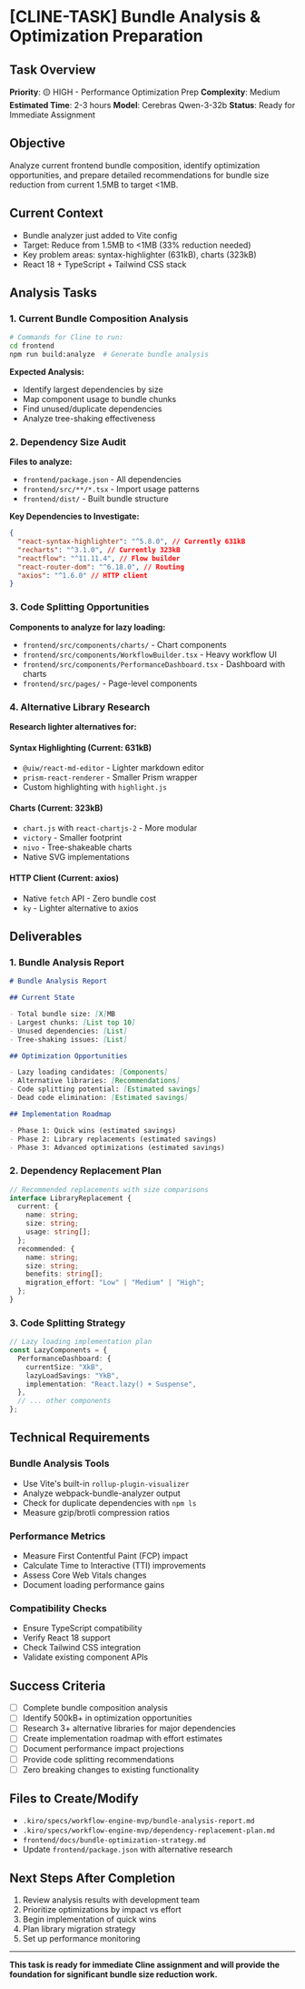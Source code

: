 # [CLINE-TASK] Bundle Analysis & Optimization Preparation

## Task Overview

**Priority**: 🟡 HIGH - Performance Optimization Prep
**Complexity**: Medium
**Estimated Time**: 2-3 hours
**Model**: Cerebras Qwen-3-32b
**Status**: Ready for Immediate Assignment

## Objective

Analyze current frontend bundle composition, identify optimization opportunities, and prepare detailed recommendations for bundle size reduction from current 1.5MB to target <1MB.

## Current Context

- Bundle analyzer just added to Vite config
- Target: Reduce from 1.5MB to <1MB (33% reduction needed)
- Key problem areas: syntax-highlighter (631kB), charts (323kB)
- React 18 + TypeScript + Tailwind CSS stack

## Analysis Tasks

### 1. Current Bundle Composition Analysis

```bash
# Commands for Cline to run:
cd frontend
npm run build:analyze  # Generate bundle analysis
```

**Expected Analysis:**

- Identify largest dependencies by size
- Map component usage to bundle chunks
- Find unused/duplicate dependencies
- Analyze tree-shaking effectiveness

### 2. Dependency Size Audit

**Files to analyze:**

- `frontend/package.json` - All dependencies
- `frontend/src/**/*.tsx` - Import usage patterns
- `frontend/dist/` - Built bundle structure

**Key Dependencies to Investigate:**

```json
{
  "react-syntax-highlighter": "^5.8.0", // Currently 631kB
  "recharts": "^3.1.0", // Currently 323kB
  "reactflow": "^11.11.4", // Flow builder
  "react-router-dom": "^6.18.0", // Routing
  "axios": "^1.6.0" // HTTP client
}
```

### 3. Code Splitting Opportunities

**Components to analyze for lazy loading:**

- `frontend/src/components/charts/` - Chart components
- `frontend/src/components/WorkflowBuilder.tsx` - Heavy workflow UI
- `frontend/src/components/PerformanceDashboard.tsx` - Dashboard with charts
- `frontend/src/pages/` - Page-level components

### 4. Alternative Library Research

**Research lighter alternatives for:**

#### Syntax Highlighting (Current: 631kB)

- `@uiw/react-md-editor` - Lighter markdown editor
- `prism-react-renderer` - Smaller Prism wrapper
- Custom highlighting with `highlight.js`

#### Charts (Current: 323kB)

- `chart.js` with `react-chartjs-2` - More modular
- `victory` - Smaller footprint
- `nivo` - Tree-shakeable charts
- Native SVG implementations

#### HTTP Client (Current: axios)

- Native `fetch` API - Zero bundle cost
- `ky` - Lighter alternative to axios

## Deliverables

### 1. Bundle Analysis Report

```markdown
# Bundle Analysis Report

## Current State

- Total bundle size: [X]MB
- Largest chunks: [List top 10]
- Unused dependencies: [List]
- Tree-shaking issues: [List]

## Optimization Opportunities

- Lazy loading candidates: [Components]
- Alternative libraries: [Recommendations]
- Code splitting potential: [Estimated savings]
- Dead code elimination: [Estimated savings]

## Implementation Roadmap

- Phase 1: Quick wins (estimated savings)
- Phase 2: Library replacements (estimated savings)
- Phase 3: Advanced optimizations (estimated savings)
```

### 2. Dependency Replacement Plan

```typescript
// Recommended replacements with size comparisons
interface LibraryReplacement {
  current: {
    name: string;
    size: string;
    usage: string[];
  };
  recommended: {
    name: string;
    size: string;
    benefits: string[];
    migration_effort: "Low" | "Medium" | "High";
  };
}
```

### 3. Code Splitting Strategy

```typescript
// Lazy loading implementation plan
const LazyComponents = {
  PerformanceDashboard: {
    currentSize: "XkB",
    lazyLoadSavings: "YkB",
    implementation: "React.lazy() + Suspense",
  },
  // ... other components
};
```

## Technical Requirements

### Bundle Analysis Tools

- Use Vite's built-in `rollup-plugin-visualizer`
- Analyze webpack-bundle-analyzer output
- Check for duplicate dependencies with `npm ls`
- Measure gzip/brotli compression ratios

### Performance Metrics

- Measure First Contentful Paint (FCP) impact
- Calculate Time to Interactive (TTI) improvements
- Assess Core Web Vitals changes
- Document loading performance gains

### Compatibility Checks

- Ensure TypeScript compatibility
- Verify React 18 support
- Check Tailwind CSS integration
- Validate existing component APIs

## Success Criteria

- [ ] Complete bundle composition analysis
- [ ] Identify 500kB+ in optimization opportunities
- [ ] Research 3+ alternative libraries for major dependencies
- [ ] Create implementation roadmap with effort estimates
- [ ] Document performance impact projections
- [ ] Provide code splitting recommendations
- [ ] Zero breaking changes to existing functionality

## Files to Create/Modify

- `.kiro/specs/workflow-engine-mvp/bundle-analysis-report.md`
- `.kiro/specs/workflow-engine-mvp/dependency-replacement-plan.md`
- `frontend/docs/bundle-optimization-strategy.md`
- Update `frontend/package.json` with alternative research

## Next Steps After Completion

1. Review analysis results with development team
2. Prioritize optimizations by impact vs effort
3. Begin implementation of quick wins
4. Plan library migration strategy
5. Set up performance monitoring

---

**This task is ready for immediate Cline assignment and will provide the foundation for significant bundle size reduction work.**
